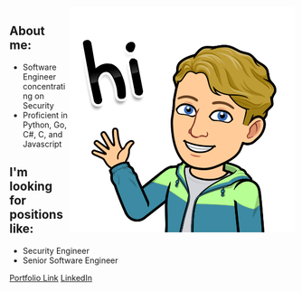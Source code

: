 <img src="https://github.com/rolla-cluster/rolla-cluster/blob/main/Image%20from%20iOS.png?raw=true" align="right">

## About me:
- Software Engineer concentrating on Security
- Proficient in Python, Go, C#, C, and Javascript

## I'm looking for positions like:
- Security Engineer
- Senior Software Engineer

[Portfolio Link](https://rolla-cluster.github.io/) 
[LinkedIn](https://www.linkedin.com/in/rollacampbellcluster/) 

